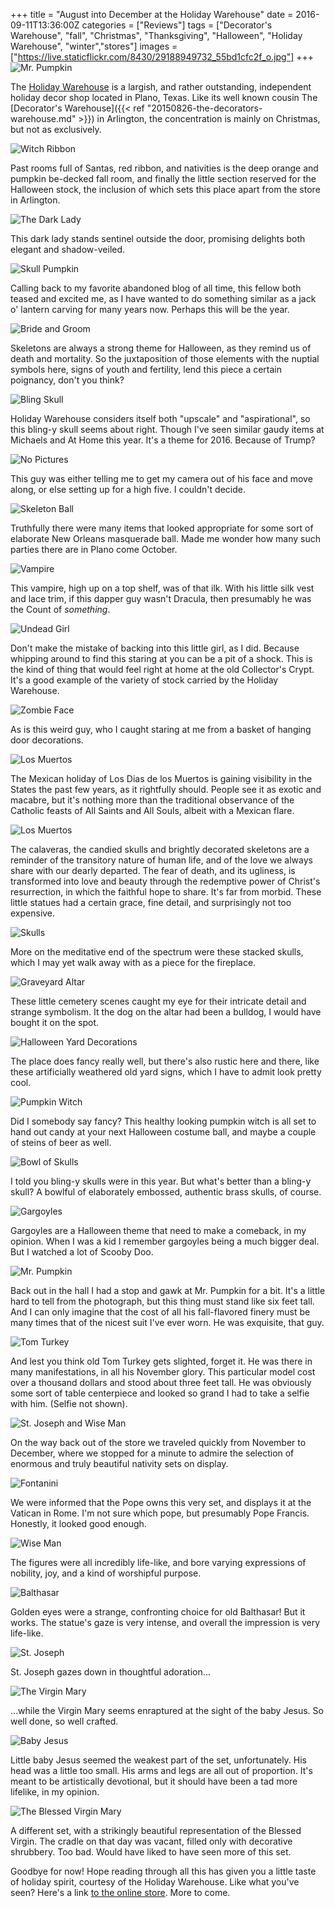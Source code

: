+++
title = "August into December at the Holiday Warehouse"
date = 2016-09-11T13:36:00Z
categories = ["Reviews"]
tags = ["Decorator's Warehouse", "fall", "Christmas", "Thanksgiving", "Halloween", "Holiday Warehouse", "winter","stores"]
images = ["https://live.staticflickr.com/8430/29188949732_55bd1cfc2f_o.jpg"]
+++
![Mr. Pumpkin](https://live.staticflickr.com/8430/29188949732_55bd1cfc2f_o.jpg)

The [Holiday Warehouse](http://www.holidaywarehouse.com/) is a largish, and rather outstanding, independent holiday decor shop located in Plano, Texas. Like its well known cousin The [Decorator's Warehouse]({{< ref "20150826-the-decorators-warehouse.md" >}}) in Arlington, the concentration is mainly on Christmas, but not as exclusively.

<!--more-->

![Witch Ribbon](https://live.staticflickr.com/8553/28676038423_9afcc4b808_o.jpg)

Past rooms full of Santas, red ribbon, and nativities is the deep orange and pumpkin be-decked fall room, and finally the little section reserved for the Halloween stock, the inclusion of which sets this place apart from the store in Arlington.

![The Dark Lady](https://live.staticflickr.com/8119/29188948242_801acf1860_o.jpg)

This dark lady stands sentinel outside the door, promising delights both elegant and shadow-veiled.

![Skull Pumpkin](https://live.staticflickr.com/8546/28676041883_9a1feb66d2_o.jpg)

Calling back to my favorite abandoned blog of all time, this fellow both teased and excited me, as I have wanted to do something similar as a jack o' lantern carving for many years now. Perhaps this will be the year.

![Bride and Groom](https://live.staticflickr.com/7773/28676046163_f8153860fb_o.jpg)

Skeletons are always a strong theme for Halloween, as they remind us of death and mortality. So the juxtaposition of those elements with the nuptial symbols here, signs of youth and fertility, lend this piece a certain poignancy, don't you think?

![Bling Skull](https://live.staticflickr.com/8532/28676045173_697b33c1d2_o.jpg)

Holiday Warehouse considers itself both "upscale" and "aspirational", so this bling-y skull seems about right. Though I've seen similar gaudy items at Michaels and At Home this year. It's a theme for 2016. Because of Trump?

![No Pictures](https://live.staticflickr.com/8212/28674408514_44871f29a6_o.jpg)

This guy was either telling me to get my camera out of his face and move along, or else setting up for a high five. I couldn't decide.

![Skeleton Ball](https://live.staticflickr.com/8371/29188946362_0869436bc8_o.jpg)

Truthfully there were many items that looked appropriate for some sort of elaborate New Orleans masquerade ball. Made me wonder how many such parties there are in Plano come October.

![Vampire](https://live.staticflickr.com/8388/28676047713_4135ef7a97_o.jpg)

This vampire, high up on a top shelf, was of that ilk. With his little silk vest and lace trim, if this dapper guy wasn't Dracula, then presumably he was the Count of _something_.

![Undead Girl](https://live.staticflickr.com/7502/29296838735_01bb9ec85a_o.jpg)

Don't make the mistake of backing into this little girl, as I did. Because whipping around to find this staring at you can be a pit of a shock. This is the kind of thing that would feel right at home at the old Collector's Crypt. It's a good  example of the variety of stock carried by the Holiday Warehouse.

![Zombie Face](https://live.staticflickr.com/8808/29263058606_0326242d49_o.jpg)

As is this weird guy, who I caught staring at me from a basket of hanging door decorations.

![Los Muertos](https://live.staticflickr.com/8403/28676048583_0803ba1994_o.jpg)

The Mexican holiday of Los Dias de los Muertos is gaining visibility in the States the past few years, as it rightfully should. People see it as exotic and macabre, but it's nothing more than the traditional observance of the Catholic feasts of All Saints and All Souls, albeit with a Mexican flare.

![Los Muertos](https://live.staticflickr.com/7736/28676049393_b146d07567_o.jpg)

The calaveras, the candied skulls and brightly decorated skeletons are a reminder of the transitory nature of human life, and of the love we always share with our dearly departed. The fear of death, and its ugliness, is transformed into love and beauty through the redemptive power of Christ's resurrection, in which the faithful hope to share. It's far from morbid. These little statues had a certain grace, fine detail, and surprisingly not too expensive.

![Skulls](https://live.staticflickr.com/7645/29218355901_3630df2f52_o.jpg)

More on the meditative end of the spectrum were these stacked skulls, which I may yet walk away with as a piece for the fireplace.

![Graveyard Altar](https://live.staticflickr.com/8096/29218359741_57c35cfb9f_o.jpg)

These little cemetery scenes caught my eye for their intricate detail and strange symbolism. It the dog on the altar had been a bulldog, I would have bought it on the spot.

![Halloween Yard Decorations](https://live.staticflickr.com/8316/29218361531_e1c16ec3d0_o.jpg)

The place does fancy really well, but there's also rustic here and there, like these artificially weathered old yard signs, which I have to admit look pretty cool.

![Pumpkin Witch](https://live.staticflickr.com/8273/29218367461_57a1961196_o.jpg)

Did I somebody say fancy? This healthy looking pumpkin witch is all set to hand out candy at your next Halloween costume ball, and maybe a couple of steins of beer as well.

![Bowl of Skulls](https://live.staticflickr.com/8471/29218372251_c2aa1ef486_o.jpg)

I told you bling-y skulls were in this year. But what's better than a bling-y skull? A bowlful of elaborately embossed, authentic brass skulls, of course.

![Gargoyles](https://live.staticflickr.com/8230/29263060166_906048875f_o.jpg)

Gargoyles are a Halloween theme that need to make a comeback, in my opinion. When I was a kid I remember gargoyles being a much bigger deal. But I watched a lot of Scooby Doo.

![Mr. Pumpkin](https://live.staticflickr.com/8043/28674405584_18d4ac028d_o.jpg)

Back out in the hall I had a stop and gawk at Mr. Pumpkin for a bit. It's a little hard to tell from the photograph, but this thing must stand like six feet tall. And I can only imagine that the cost of all his fall-flavored finery must be many times that of the nicest suit I've ever worn. He was exquisite, that guy.

![Tom Turkey](https://live.staticflickr.com/8200/28676039923_9d519b2b3b_o.jpg)

And lest you think old Tom Turkey gets slighted, forget it. He was there in many manifestations, in all his November glory. This particular model cost over a thousand dollars and stood about three feet tall. He was obviously some sort of table centerpiece and looked so grand I had to take a selfie with him. (Selfie not shown).

![St. Joseph and Wise Man](https://live.staticflickr.com/8200/29218417611_05fe93eb16_o.jpg)

On the way back out of the store we traveled quickly from November to December, where we stopped for a minute to admire the selection of enormous and truly beautiful nativity sets on display.

![Fontanini](https://live.staticflickr.com/8156/29218425201_48bb612493_o.jpg)

We were informed that the Pope owns this very set, and displays it at the Vatican in Rome. I'm not sure which pope, but presumably Pope Francis. Honestly, it looked good enough.

![Wise Man](https://live.staticflickr.com/8874/29218418251_69921c5476_o.jpg)

The figures were all incredibly life-like, and bore varying expressions of nobility, joy, and a kind of worshipful purpose.

![Balthasar](https://live.staticflickr.com/8087/29218418941_9c22590385_o.jpg)

Golden eyes were a strange, confronting choice for old Balthasar! But it works. The statue's gaze is very intense, and overall the impression is very life-like.

![St. Joseph](https://live.staticflickr.com/8192/29218421581_35a0e34587_o.jpg)

St. Joseph gazes down in thoughtful adoration…

![The Virgin Mary](https://live.staticflickr.com/8321/29218420951_82489c53b6_o.jpg)

…while the Virgin Mary seems enraptured at the sight of the baby Jesus. So well done, so well crafted.

![Baby Jesus](https://live.staticflickr.com/8587/29218419901_b4740f296d_o.jpg)

Little baby Jesus seemed the weakest part of the set, unfortunately. His head was a little too small. His arms and legs are all out of proportion. It's meant to be artistically devotional, but it should have been a tad more lifelike, in my opinion.

![The Blessed Virgin Mary](https://live.staticflickr.com/8175/29218422781_f582ded617_o.jpg)

A different set, with a strikingly beautiful representation of the Blessed Virgin. The cradle on that day was vacant, filled only with decorative shrubbery. Too bad. Would have liked to have seen more of this set.


Goodbye for now! Hope reading through all this has given you a little taste of holiday spirit, courtesy of the Holiday Warehouse. Like what you've seen? Here's a link [to the online store](http://www.holidaywarehouse.com/halloween/). More to come.
